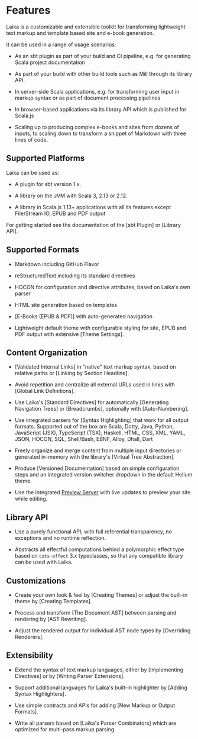 
Features
========

Laika is a customizable and extensible toolkit for transforming lightweight text markup 
and template based site and e-book generation.

It can be used in a range of usage scenarios:

* As an sbt plugin as part of your build and CI pipeline, e.g. for generating Scala project documentation

* As part of your build with other build tools such as Mill through its library API.

* In server-side Scala applications, e.g. for transforming user input in markup syntax or as part of document 
  processing pipelines
  
* In browser-based applications via its library API which is published for Scala.js

* Scaling up to producing complex e-books and sites from dozens of inputs, to scaling down to transform
  a snippet of Markdown with three lines of code.
  
  
Supported Platforms
-------------------

Laika can be used as:

* A plugin for sbt version 1.x.

* A library on the JVM with Scala 3, 2.13 or 2.12.

* A library in Scala.js 1.13+ applications with all its features except File/Stream IO, EPUB and PDF output

For getting started see the documentation of the [sbt Plugin] or [Library API].


Supported Formats
-----------------

* Markdown including GitHub Flavor

* reStructuredText including its standard directives

* HOCON for configuration and directive attributes, based on Laika's own parser

* HTML site generation based on templates

* [E-Books (EPUB & PDF)] with auto-generated navigation

* Lightweight default theme with configurable styling for site, EPUB and PDF output
  with extensive [Theme Settings].


Content Organization
--------------------

* [Validated Internal Links] in "native" text markup syntax, based on relative paths or [Linking by Section Headline]. 

* Avoid repetition and centralize all external URLs used in links with [Global Link Definitions].

* Use Laika's [Standard Directives] for automatically [Generating Navigation Trees] or [Breadcrumbs],
  optionally with [Auto-Numbering].

* Use integrated parsers for [Syntax Highlighting] that work for all output formats. 
  Supported out of the box are Scala, Dotty, Java, Python, JavaScript (JSX), TypeScript (TSX), Haskell,
  HTML, CSS, XML, YAML, JSON, HOCON, SQL, Shell/Bash, EBNF, Alloy, Dhall, Dart
  
* Freely organize and merge content from multiple input directories or generated in-memory 
  with the library's [Virtual Tree Abstraction].
  
* Produce [Versioned Documentation] based on simple configuration steps and an integrated version switcher
  dropdown in the default Helium theme.
  
* Use the integrated [Preview Server](../02-running-laika/01-sbt-plugin.md#using-the-preview-server) 
  with live updates to preview your site while editing.


Library API
-----------
  
* Use a purely functional API, with full referential transparency, no exceptions and no runtime reflection.

* Abstracts all effectful computations behind a polymorphic effect type based on `cats-effect` 3.x typeclasses, 
  so that any compatible library can be used with Laika.


Customizations
--------------

* Create your own look & feel by [Creating Themes] or adjust the built-in theme by [Creating Templates].

* Process and transform [The Document AST] between parsing and rendering by [AST Rewriting].
  
* Adjust the rendered output for individual AST node types by [Overriding Renderers].


Extensibility
-------------

* Extend the syntax of text markup languages, either by [Implementing Directives] or by [Writing Parser Extensions].

* Support additional languages for Laika's built-in highlighter by [Adding Syntax Highlighters].

* Use simple contracts and APIs for adding [New Markup or Output Formats].

* Write all parsers based on [Laika's Parser Combinators] which are optimized for multi-pass markup parsing.
